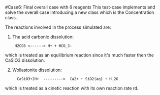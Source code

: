 #Case6: Final overall case with 6 reagents
This test-case implements and solve the overall case introducing a new class which is the Concentration class.

The reactions involved in the process simulated are:

1. The acid carbonic dissolution:

        H2CO3 <------> H+ + HCO_3-

which is treated as an equilibrium reaction since it's much faster then the CaSiO3 dissolution. 
 
2. Wollastonite dissolution:

         CaSiO3+2H+  --------->  Ca2+ + SiO2(aq) + H_2O

which is treated as a cinetic reaction with its own reaction rate rd.
